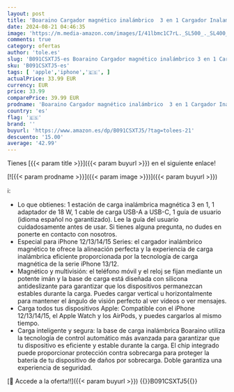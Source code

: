 ```yaml
---
layout: post
title: 'Boaraino Cargador magnético inalámbrico  3 en 1 Cargador Inalambrico Compatible con iPhone 15/14/13/12 Series  Apple Watch 9/8/7/6/SE/5/4/3  AirPods 2/3/Pro'
date: 2024-08-21 04:46:35
image: 'https://m.media-amazon.com/images/I/41lbmc1C7rL._SL500_._SL400_.jpg'
comments: true
category: ofertas
author: 'tole.es'
slug: 'B091CSXTJ5-es Boaraino Cargador magnético inalámbrico 3 en 1 Cargador...'
sku: 'B091CSXTJ5-es'
tags: [ 'apple','iphone','🇪🇸', ]
actualPrice: 33.99 EUR
currency: EUR
price: 33.99
comparePrice: 39.99 EUR
prodname: 'Boaraino Cargador magnético inalámbrico  3 en 1 Cargador Inalambrico Compatible con iPhone 15/14/13/12 Series  Apple Watch 9/8/7/6/SE/5/4/3  AirPods 2/3/Pro'
country: 'es'
flag: '🇪🇸'
brand: ''
buyurl: 'https://www.amazon.es/dp/B091CSXTJ5/?tag=tolees-21'
descuento: '15.00'
average: '42.99'
---
```


Tienes [{{< param title >}}]({{< param buyurl >}}) en el siguiente enlace!

[![{{< param prodname >}}]({{< param image >}})]({{< param buyurl >}})

ℹ️:

- Lo que obtienes: 1 estación de carga inalámbrica magnética 3 en 1, 1 adaptador de 18 W, 1 cable de carga USB-A a USB-C, 1 guía de usuario (idioma español no garantizado). Lee la guía del usuario cuidadosamente antes de usar. Si tienes alguna pregunta, no dudes en ponerte en contacto con nosotros.
- Especial para iPhone 12/13/14/15 Series: el cargador inalámbrico magnético te ofrece la alineación perfecta y la experiencia de carga inalámbrica eficiente proporcionada por la tecnología de carga magnética de la serie iPhone 13/12.
- Magnético y multivisión: el teléfono móvil y el reloj se fijan mediante un potente imán y la base de carga está diseñada con silicona antideslizante para garantizar que los dispositivos permanezcan estables durante la carga. Puedes cargar vertical u horizontalmente para mantener el ángulo de visión perfecto al ver vídeos o ver mensajes.
- Carga todos tus dispositivos Apple: Compatible con el iPhone 12/13/14/15, el Apple Watch y los AirPods, y puedes cargarlos al mismo tiempo.
- Carga inteligente y segura: la base de carga inalámbrica Boaraino utiliza la tecnología de control automático más avanzada para garantizar que tu dispositivo es eficiente y estable durante la carga. El chip integrado puede proporcionar protección contra sobrecarga para proteger la batería de tu dispositivo de daños por sobrecarga. Doble garantiza una experiencia de seguridad.

[🛒 Accede a la oferta!!]({{< param buyurl >}})
{{<world>}}B091CSXTJ5{{</world>}}

